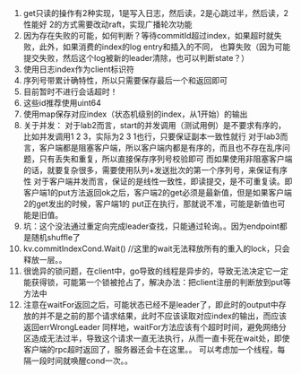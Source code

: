 1. get只读的操作有2种实现，1是写入日志，然后读，2是心跳过半，然后读，2性能好 2的方式需要改动raft，实现广播轮次功能
2. 因为存在失败的可能，如何判断？等待commitId超过index，如果超时就失败，此外，如果消费的index的log entry和插入的不同， 也算失败（因为可能提交失败，然后这个log被新的leader清除，也可以判断state？）
3. 使用日志index作为client标识符
4. 序列号带累计确特性，所以只需要保存最后一个和返回即可
5. 目前暂时不进行会话超时！
6. 这些id推荐使用uint64
7. 使用map保存对应index（状态机级别的index，从1开始）的输出
8. 关于并发： 对于lab2而言，start的并发调用（测试用例）是不要求有序的，比如并发调用1 2 3，实际为2 3 1也行，只要保证副本一致性就行
   对于lab3而言，客户端都是阻塞客户端，所以客户端内都是有序的，而且也不存在乱序问题，只有丢失和重复，所以直接保存序列号校验即可 而如果使用非阻塞客户端的话，就要复杂很多，需要使用队列+发送批次的第一个序列号，来保证有序性
   对于客户端并发而言，保证的是线性一致性，即读提交，是不可重复读。即客户端1的put方法返回ok之后，客户端2的get必须是最新值，但是如果客户端2的get发出的时候，客户端1的 put正在执行，那就说不准，可能是新值也可能是旧值。
9. 坑：这个没法通过重定向完成leader查找，只能通过轮询。。因为endpoint都是随机shuffle了
10. kv.commitIndexCond.Wait() //这里的wait无法释放所有的重入的lock，只会释放一层。。
11. 很诡异的锁问题，在client中，go导致的线程是异步的，导致无法决定它一定能获得锁，可能第一个锁被抢占了，解决办法：把client注册的判断放到put等方法中
12. 注意在waitFor返回之后，可能状态已经不是leader了，即此时的output中存放的并不是之前的那个请求结果，此时不应该读取对应index的输出，而应该返回errWrongLeader
同样地，waitFor方法应该有个超时时间，避免网络分区造成无法过半，导致这个请求一直无法执行，从而一直卡死在wait处，即使客户端的rpc超时返回了，服务器还会卡在这里。。
可以考虑加一个线程，每隔一段时间就唤醒cond一次。。


